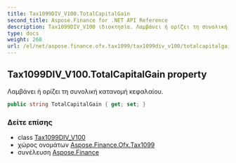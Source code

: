 ```yaml
---
title: Tax1099DIV_V100.TotalCapitalGain
second_title: Aspose.Finance for .NET API Reference
description: Tax1099DIV_V100 ιδιοκτησία. Λαμβάνει ή ορίζει τη συνολική κατανομή κεφαλαίου.
type: docs
weight: 260
url: /el/net/aspose.finance.ofx.tax1099/tax1099div_v100/totalcapitalgain/
---
```

## Tax1099DIV_V100.TotalCapitalGain property

Λαμβάνει ή ορίζει τη συνολική κατανομή κεφαλαίου.

```csharp
public string TotalCapitalGain { get; set; }
```

### Δείτε επίσης

* class [Tax1099DIV_V100](../)
* χώρος ονομάτων [Aspose.Finance.Ofx.Tax1099](../../tax1099div_v100/)
* συνέλευση [Aspose.Finance](../../../)


